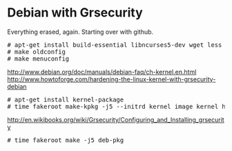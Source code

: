 Debian with Grsecurity
==============

Everything erased, again.  Starting over with github.


<pre>
# apt-get install build-essential libncurses5-dev wget less htop sysstat screen
# make oldconfig
# make menuconfig
</pre>

http://www.debian.org/doc/manuals/debian-faq/ch-kernel.en.html
http://www.howtoforge.com/hardening-the-linux-kernel-with-grsecurity-debian
<pre>
# apt-get install kernel-package
# time fakeroot make-kpkg -j5 --initrd kernel_image kernel_headers
</pre>

http://en.wikibooks.org/wiki/Grsecurity/Configuring_and_Installing_grsecurity
<pre>
# time fakeroot make -j5 deb-pkg
</pre>
